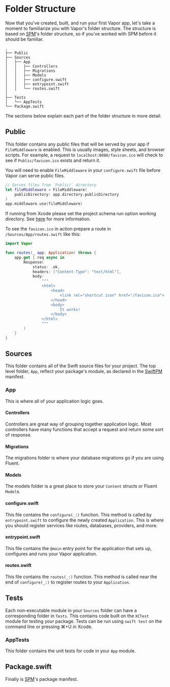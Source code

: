 # Folder Structure

Now that you've created, built, and run your first Vapor app, let's take a moment to familiarize you with Vapor's folder structure. The structure is based on [SPM](spm.md)'s folder structure, so if you've worked with SPM before it should be familiar. 

```
.
├── Public
├── Sources
│   ├── App
│   │   ├── Controllers
│   │   ├── Migrations
│   │   ├── Models
│   │   ├── configure.swift 
│   │   ├── entrypoint.swift
│   │   └── routes.swift
│       
├── Tests
│   └── AppTests
└── Package.swift
```

The sections below explain each part of the folder structure in more detail.

## Public

This folder contains any public files that will be served by your app if `FileMiddleware` is enabled. This is usually images, style sheets, and browser scripts. For example, a request to `localhost:8080/favicon.ico` will check to see if `Public/favicon.ico` exists and return it.

You will need to enable `FileMiddleware` in your `configure.swift` file before Vapor can serve public files.

```swift
// Serves files from `Public/` directory
let fileMiddleware = FileMiddleware(
    publicDirectory: app.directory.publicDirectory
)
app.middleware.use(fileMiddleware)
```

If running from Xcode please set the project schema run option working directory.
See [here](xcode.md#custom-working-directory) for more information.

To see the `favicon.ico` in action prepare a route in `/Sources/App/routes.swift` like this:

```swift
import Vapor

func routes(_ app: Application) throws {
    app.get { req async in
        Response(
            status: .ok,
            headers: ["Content-Type": "text/html"],
            body:
                """
                <html>
                    <head>
                        <link rel="shortcut icon" href="/favicon.ico">
                    </head>
                    <body>
                        It works!
                    </body>
                </html>
                """
        )
    }
}
```

## Sources

This folder contains all of the Swift source files for your project. 
The top level folder, `App`, reflect your package's module, 
as declared in the [SwiftPM](spm.md) manifest.

### App

This is where all of your application logic goes. 

#### Controllers

Controllers are great way of grouping together application logic. Most controllers have many functions that accept a request and return some sort of response.

#### Migrations

The migrations folder is where your database migrations go if you are using Fluent.

#### Models

The models folder is a great place to store your `Content` structs or Fluent `Model`s.

#### configure.swift

This file contains the `configure(_:)` function. This method is called by `entrypoint.swift` to configure the newly created `Application`. This is where you should register services like routes, databases, providers, and more. 

#### entrypoint.swift

This file contains the `@main` entry point for the application that sets up, configures and runs your Vapor application.

#### routes.swift

This file contains the `routes(_:)` function. This method is called near the end of `configure(_:)` to register routes to your `Application`. 

## Tests

Each non-executable module in your `Sources` folder can have a corresponding folder in `Tests`. This contains code built on the `XCTest` module for testing your package. Tests can be run using `swift test` on the command line or pressing ⌘+U in Xcode. 

### AppTests

This folder contains the unit tests for code in your `App` module.

## Package.swift

Finally is [SPM](spm.md)'s package manifest.

